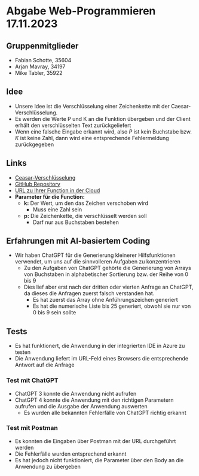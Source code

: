 # Abgabe Web-Programmieren 17.11.2023
## Gruppenmitglieder
* Fabian Schotte, 35604
* Arjan Mavray, 34197
* Mike Tabler, 35922

## Idee
* Unsere Idee ist die Verschlüsselung einer Zeichenkette mit der Caesar-Verschlüsselung.
* Es werden die Werte P und K an die Funktion übergeben und der Client erhält den verschlüsselten Text zurückgeliefert
* Wenn eine falsche Eingabe erkannt wird, also *P* ist kein Buchstabe bzw. *K* ist keine Zahl, dann wird eine entsprechende Fehlermeldung zurückgegeben
## Links
* [Ceasar-Verschlüsselung]( https://de.wikipedia.org/wiki/Caesar-Verschl%C3%BCsselung)
* [GitHub Repository](https://github.com/kirkya99/ceasarCodationCalculator)
* [URL zu Ihrer Function in der Cloud](https://ceasar.azurewebsites.net/api/caesarCodation?)
* **Parameter für die Function:**
    * **k:** Der Wert, um den das Zeichen verschoben wird
        * Muss eine Zahl sein
    * **p:** Die Zeichenkette, die verschlüsselt werden soll
        * Darf nur aus Buchstaben bestehen
## Erfahrungen mit AI-basiertem Coding
* Wir haben ChatGPT für die Generierung kleinerer Hilfsfunktionen verwendet, um uns auf die sinnvolleren Aufgaben zu konzentrieren
    * Zu den Aufgaben von ChatGPT gehörte die Generierung von Arrays von Buchstaben in alphabetischer Sortierung bzw. der Reihe von 0 bis 9
    * Dies lief aber erst nach der dritten oder vierten Anfrage an ChatGPT, da dieses die Anfragen zuerst falsch verstanden hat.
        * Es hat zuerst das Array ohne Anführungszeichen generiert
        * Es hat die numerische Liste bis 25 generiert, obwohl sie nur von 0 bis 9 sein sollte 
## Tests
* Es hat funktionert, die Anwendung in der integrierten IDE in Azure zu testen
* Die Anwendung liefert im URL-Feld eines Browsers die entsprechende Antwort auf die Anfrage
### Test mit ChatGPT
* ChatGPT 3 konnte die Anwendung nicht aufrufen
* ChatGPT 4 konnte die Anwendung mit den richtigen Parametern aufrufen und die Ausgabe der Anwendung auswerten
    * Es wurden alle bekannten Fehlerfälle von ChatGPT richtig erkannt
### Test mit Postman
* Es konnten die Eingaben über Postman mit der URL durchgeführt werden
* Die Fehlerfälle wurden entsprechend erkannt
* Es hat jedoch nicht funktioniert, die Parameter über den Body an die Anwendung zu übergeben

